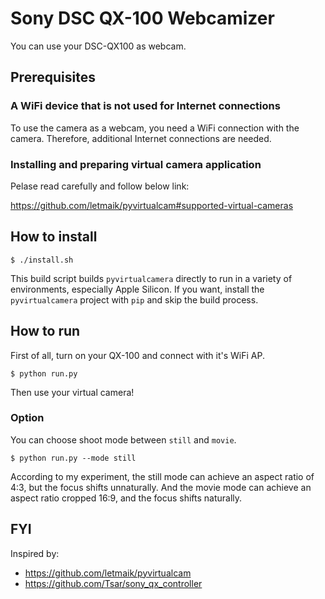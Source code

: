 # Sony DSC QX-100 Webcamizer

You can use your DSC-QX100 as webcam.

## Prerequisites

### A WiFi device that is not used for Internet connections

To use the camera as a webcam, you need a WiFi connection with the camera.
Therefore, additional Internet connections are needed.

### Installing and preparing virtual camera application

Pelase read carefully and follow below link:

https://github.com/letmaik/pyvirtualcam#supported-virtual-cameras

## How to install

```console
$ ./install.sh
```

This build script builds `pyvirtualcamera` directly to run in a variety of
environments, especially Apple Silicon. If you want, install the
`pyvirtualcamera` project with `pip` and skip the build process.

## How to run

First of all, turn on your QX-100 and connect with it's WiFi AP.

```console
$ python run.py
```

Then use your virtual camera!

### Option

You can choose shoot mode between `still` and `movie`.

```console
$ python run.py --mode still
```

According to my experiment, the still mode can achieve an aspect ratio of 4:3,
but the focus shifts unnaturally. And the movie mode can achieve an aspect
ratio cropped 16:9, and the focus shifts naturally.

## FYI

Inspired by:

- https://github.com/letmaik/pyvirtualcam
- https://github.com/Tsar/sony_qx_controller
